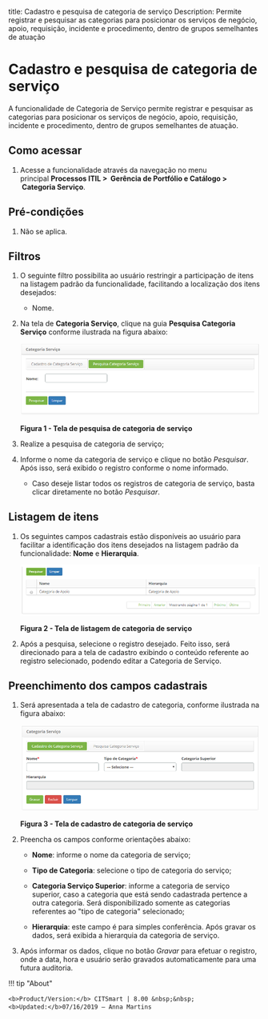 title: Cadastro e pesquisa de categoria de serviço
Description: Permite registrar e pesquisar as categorias para posicionar os
serviços de negócio, apoio, requisição, incidente e procedimento, dentro de
grupos semelhantes de atuação

# Cadastro e pesquisa de categoria de serviço

A funcionalidade de Categoria de Serviço permite registrar e pesquisar as
categorias para posicionar os serviços de negócio, apoio, requisição, incidente
e procedimento, dentro de grupos semelhantes de atuação.

Como acessar
------------

1.  Acesse a funcionalidade através da navegação no menu
    principal **Processos ITIL >  Gerência de Portfólio e Catálogo >  Categoria
    Serviço**.

Pré-condições
-------------

1.  Não se aplica.

Filtros
-------

1.  O seguinte filtro possibilita ao usuário restringir a participação de itens
    na listagem padrão da funcionalidade, facilitando a localização dos itens
    desejados:

    -   Nome.

1.  Na tela de **Categoria Serviço**, clique na guia **Pesquisa Categoria
    Serviço** conforme ilustrada na figura abaixo:

    ![Criar](images/service-category-1.png)

    **Figura 1 - Tela de pesquisa de categoria de serviço**

1.  Realize a pesquisa de categoria de serviço;

2.  Informe o nome da categoria de serviço e clique no botão *Pesquisar*. Após
    isso, será exibido o registro conforme o nome informado.

    -  Caso deseje listar todos os registros de categoria de serviço, basta
        clicar diretamente no botão *Pesquisar*.

Listagem de itens
-----------------

1.  Os seguintes campos cadastrais estão disponíveis ao usuário para facilitar a
    identificação dos itens desejados na listagem padrão da
    funcionalidade: **Nome** e **Hierarquia**.

    ![Criar](images/service-category-2.png)

    **Figura 2 - Tela de listagem de categoria de serviço**

1.  Após a pesquisa, selecione o registro desejado. Feito isso, será direcionado
    para a tela de cadastro exibindo o conteúdo referente ao registro
    selecionado, podendo editar a Categoria de Serviço.

Preenchimento dos campos cadastrais
-----------------------------------

1.  Será apresentada a tela de cadastro de categoria, conforme ilustrada na
    figura abaixo:

    ![Criar](images/service-category-3.png)

    **Figura 3 - Tela de cadastro de categoria de serviço**

1.  Preencha os campos conforme orientações abaixo:

    -  **Nome**: informe o nome da categoria de serviço;

    -  **Tipo de Categoria**: selecione o tipo de categoria do serviço;

    -  **Categoria Serviço Superior**: informe a categoria de serviço superior,
        caso a categoria que está sendo cadastrada pertence a outra categoria.
        Será disponibilizado somente as categorias referentes ao "tipo de
        categoria" selecionado;

    -  **Hierarquia**: este campo é para simples conferência. Após gravar os
        dados, será exibida a hierarquia da categoria de serviço.

3.  Após informar os dados, clique no botão *Gravar* para efetuar o registro,
    onde a data, hora e usuário serão gravados automaticamente para uma futura
    auditoria.


!!! tip "About"

    <b>Product/Version:</b> CITSmart | 8.00 &nbsp;&nbsp;
    <b>Updated:</b>07/16/2019 – Anna Martins
